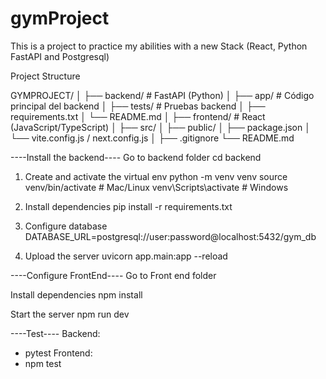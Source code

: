 # gymProject

This is a project to practice my abilities with a new Stack (React, Python FastAPI and Postgresql)

Project Structure

GYMPROJECT/
│
├── backend/ # FastAPI (Python)
│ ├── app/ # Código principal del backend
│ ├── tests/ # Pruebas backend
│ ├── requirements.txt
│ └── README.md
│
├── frontend/ # React (JavaScript/TypeScript)
│ ├── src/
│ ├── public/
│ ├── package.json
│ └── vite.config.js / next.config.js
│
├── .gitignore
└── README.md

----Install the backend----
Go to backend folder
cd backend

1. Create and activate the virtual env
   python -m venv venv
   source venv/bin/activate # Mac/Linux
   venv\Scripts\activate # Windows

2. Install dependencies
   pip install -r requirements.txt

3. Configure database
   DATABASE_URL=postgresql://user:password@localhost:5432/gym_db

4. Upload the server
   uvicorn app.main:app --reload

----Configure FrontEnd----
Go to Front end folder

Install dependencies
npm install

Start the server
npm run dev

----Test----
Backend:

- pytest
  Frontend:
- npm test
